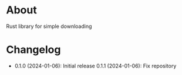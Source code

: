 # About

Rust library for simple downloading

# Changelog

* 0.1.0 (2024-01-06): Initial release
    0.1.1 (2024-01-06): Fix repository

